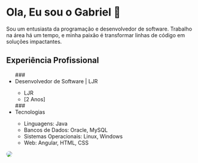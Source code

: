 # Ola, Eu sou o Gabriel 👋
Sou um entusiasta da programação e desenvolvedor de software. Trabalho na área há um tempo, e minha paixão é transformar linhas de código em soluções impactantes.

## Experiência Profissional
<ul>
### <li>Desenvolvedor de Software | LJR</li>
    <ul>
      <li>LJR</li>
      <li>[2 Anos]</li>
    </ul>
### <li>Tecnologias</li>
  <ul>
    <li>Linguagens: Java</li>
    <li>Bancos de Dados: Oracle, MySQL</li>
    <li>Sistemas Operacionais: Linux, Windows</li>
    <li>Web: Angular, HTML, CSS</li>
  </ul>
</ul>
<a href="https://www.linkedin.com/in/gabriel-amaral-4aaa89215/"><img style="border-radius: 10px;" src="https://img.shields.io/badge/LinkedIn-0077B5?style=for-the-badge&logo=linkedin&logoColor=white"/></a>
